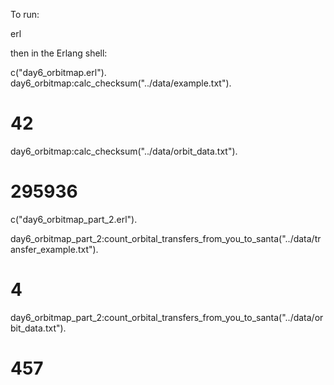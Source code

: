 To run:

erl

then in the Erlang shell:

c("day6_orbitmap.erl").
day6_orbitmap:calc_checksum("../data/example.txt").

# 42

day6_orbitmap:calc_checksum("../data/orbit_data.txt").

# 295936


c("day6_orbitmap_part_2.erl").

day6_orbitmap_part_2:count_orbital_transfers_from_you_to_santa("../data/transfer_example.txt").
# 4

day6_orbitmap_part_2:count_orbital_transfers_from_you_to_santa("../data/orbit_data.txt").
# 457